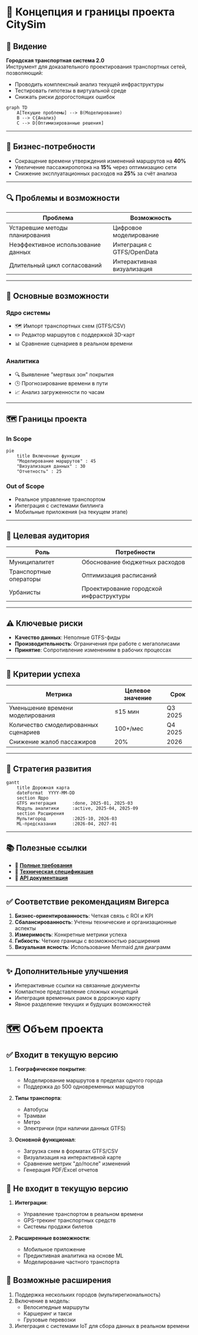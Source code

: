 # 🧭 Концепция и границы проекта CitySim

## 🌟 Видение

**Городская транспортная система 2.0**  
Инструмент для доказательного проектирования транспортных сетей, позволяющий:
- Проводить комплексный анализ текущей инфраструктуры
- Тестировать гипотезы в виртуальной среде
- Снижать риски дорогостоящих ошибок

```mermaid
graph TD
    A[Текущие проблемы] --> B(Моделирование)
    B --> C{Анализ}
    C --> D[Оптимизированные решения]
```

---

## 🎯 Бизнес-потребности

- Сокращение времени утверждения изменений маршрутов на **40%**
- Увеличение пассажиропотока на **15%** через оптимизацию сети
- Снижение эксплуатационных расходов на **25%** за счёт анализа

---

## 🔍 Проблемы и возможности

| Проблема                        | Возможность                    |
|---------------------------------|--------------------------------|
| Устаревшие методы планирования  | Цифровое моделирование         |
| Неэффективное использование данных | Интеграция с GTFS/OpenData     |
| Длительный цикл согласований    | Интерактивная визуализация     |

---

## 🧩 Основные возможности

### Ядро системы
- 🗺️ Импорт транспортных схем (GTFS/CSV)
- ✏️ Редактор маршрутов с поддержкой 3D-карт
- 📊 Сравнение сценариев в реальном времени

### Аналитика
- 🔍 Выявление "мертвых зон" покрытия
- 🕒 Прогнозирование времени в пути
- 📈 Анализ загруженности по часам

---

## 🗺 Границы проекта

### In Scope

```mermaid
pie
    title Включенные функции
    "Моделирование маршрутов" : 45
    "Визуализация данных" : 30
    "Отчетность" : 25
```

### Out of Scope
- Реальное управление транспортом
- Интеграция с системами биллинга
- Мобильные приложения (на текущем этапе)

---

## 👥 Целевая аудитория

| Роль                 | Потребности                         |
|----------------------|--------------------------------------|
| Муниципалитет        | Обоснование бюджетных расходов       |
| Транспортные операторы | Оптимизация расписаний              |
| Урбанисты            | Проектирование городской инфраструктуры |

---

## ⚠️ Ключевые риски

- **Качество данных**: Неполные GTFS-фиды  
- **Производительность**: Ограничения при работе с мегаполисами  
- **Принятие**: Сопротивление изменениям в рабочих процессах  

---

## 🎯 Критерии успеха

| Метрика                         | Целевое значение | Срок       |
|----------------------------------|------------------|------------|
| Уменьшение времени моделирования | ≤15 мин          | Q3 2025    |
| Количество смоделированных сценариев | 100+/мес     | Q4 2025    |
| Снижение жалоб пассажиров        | 20%              | 2026       |

---

## 🔮 Стратегия развития

```mermaid
gantt
    title Дорожная карта
    dateFormat  YYYY-MM-DD
    section Ядро
    GTFS интеграция      :done, 2025-01, 2025-03
    Модуль аналитики     :active, 2025-04, 2025-09
    section Расширения
    Мультигород          :2025-10, 2026-03
    ML-предсказания      :2026-04, 2027-01
```

---

## 📚 Полезные ссылки

- 📄 **[Полные требования](./docs/requirements/)**
- 🔧 **[Техническая спецификация](./docs/tech-spec.md)**
- 📡 **[API документация](./openapi/openapi.yaml)**

---

## ✅ Соответствие рекомендациям Вигерса

1. **Бизнес-ориентированность**: Четкая связь с ROI и KPI  
2. **Сбалансированность**: Учтены технические и организационные аспекты  
3. **Измеримость**: Конкретные метрики успеха  
4. **Гибкость**: Четкие границы с возможностью расширения  
5. **Визуальная ясность**: Использование Mermaid для диаграмм  

---

## ✨ Дополнительные улучшения

- Интерактивные ссылки на связанные документы  
- Компактное представление сложных концепций  
- Интеграция временных рамок в дорожную карту  
- Явное разделение текущих и будущих возможностей  

# 🗺️ Объем проекта

## ✅ Входит в текущую версию
1. **Географическое покрытие**:
   - Моделирование маршрутов в пределах одного города
   - Поддержка до 500 одновременных маршрутов

2. **Типы транспорта**:
   - Автобусы
   - Трамваи
   - Метро
   - Электрички (при наличии данных GTFS)

3. **Основной функционал**:
   - Загрузка схем в форматах GTFS/CSV
   - Визуализация на интерактивной карте
   - Сравнение метрик "до/после" изменений
   - Генерация PDF/Excel отчетов

## 🚫 Не входит в текущую версию
1. **Интеграции**:
   - Управление транспортом в реальном времени
   - GPS-трекинг транспортных средств
   - Системы продажи билетов

2. **Расширенные возможности**:
   - Мобильное приложение
   - Предиктивная аналитика на основе ML
   - Моделирование частного транспорта

## 🔮 Возможные расширения
1. Поддержка нескольких городов (мультирегиональность)
2. Включение в модель:
   - Велосипедные маршруты
   - Каршеринг и такси
   - Грузовые перевозки
3. Интеграция с системами IoT для сбора данных в реальном времени

